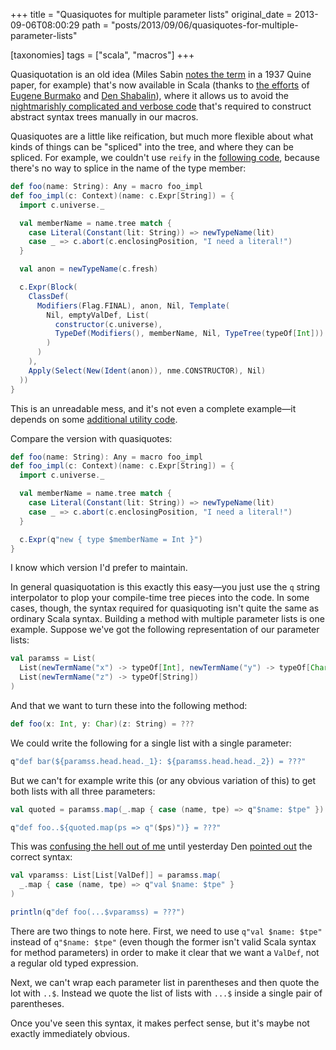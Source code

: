 +++
title = "Quasiquotes for multiple parameter lists"
original_date = 2013-09-06T08:00:29
path = "posts/2013/09/06/quasiquotes-for-multiple-parameter-lists"

[taxonomies]
tags = ["scala", "macros"]
+++

Quasiquotation is an old idea
(Miles Sabin [notes the term](https://twitter.com/milessabin/status/355088015577718785) in a 1937 Quine paper, for example)
that's now available in Scala (thanks to
[the efforts](http://infoscience.epfl.ch/record/185242) of
[Eugene Burmako](https://twitter.com/xeno_by) and
[Den Shabalin](https://twitter.com/den_sh)), where it allows
us to avoid the [nightmarishly complicated and verbose code](https://github.com/travisbrown/rillit/blob/61eed1c258f7a93d5370abacb8d043a082a3f1d2/core/src/main/scala/rillit/Lenser.scala)
that's required to construct abstract syntax trees manually in our macros.


Quasiquotes are a little like reification, but much more flexible about
what kinds of things can be "spliced" into the tree, and where they can be spliced. For example,
we couldn't use `reify` in the [following code](https://stackoverflow.com/q/14370842/334519), because there's no way to
splice in the name of the type member:

``` scala
def foo(name: String): Any = macro foo_impl
def foo_impl(c: Context)(name: c.Expr[String]) = {
  import c.universe._

  val memberName = name.tree match {
    case Literal(Constant(lit: String)) => newTypeName(lit)
    case _ => c.abort(c.enclosingPosition, "I need a literal!")
  }

  val anon = newTypeName(c.fresh)

  c.Expr(Block(
    ClassDef(
      Modifiers(Flag.FINAL), anon, Nil, Template(
        Nil, emptyValDef, List(
          constructor(c.universe),
          TypeDef(Modifiers(), memberName, Nil, TypeTree(typeOf[Int]))
        )
      )
    ),
    Apply(Select(New(Ident(anon)), nme.CONSTRUCTOR), Nil)
  ))
}
```

This is an unreadable mess, and it's not even a complete example—it depends
on some [additional utility code](https://gist.github.com/travisbrown/4552471).

<!-- more -->

Compare the version with quasiquotes:

``` scala
def foo(name: String): Any = macro foo_impl
def foo_impl(c: Context)(name: c.Expr[String]) = {
  import c.universe._

  val memberName = name.tree match {
    case Literal(Constant(lit: String)) => newTypeName(lit)
    case _ => c.abort(c.enclosingPosition, "I need a literal!")
  }

  c.Expr(q"new { type $memberName = Int }")
}
```

I know which version I'd prefer to maintain.

In general quasiquotation is this exactly this easy—you just use the `q`
string interpolator to plop your compile-time tree pieces into the code.
In some cases, though, the syntax required for quasiquoting isn't quite
the same as ordinary Scala syntax. Building a method with multiple parameter lists
is one example. Suppose we've got the following representation of our parameter lists:

``` scala
val paramss = List(
  List(newTermName("x") -> typeOf[Int], newTermName("y") -> typeOf[Char]),
  List(newTermName("z") -> typeOf[String])
)
```

And that we want to turn these into the following method:

``` scala
def foo(x: Int, y: Char)(z: String) = ???
```

We could write the following for a single list with a single parameter:

``` scala
q"def bar(${paramss.head.head._1}: ${paramss.head.head._2}) = ???"
```

But we can't for example write this (or any obvious variation of this)
to get both lists with all three parameters:

``` scala
val quoted = paramss.map(_.map { case (name, tpe) => q"$name: $tpe" })

q"def foo..${quoted.map(ps => q"($ps)")} = ???"
```

This was [confusing the hell out of me](https://stackoverflow.com/q/18559559/334519)
until yesterday Den [pointed out](https://stackoverflow.com/a/18644097/334519) the correct
syntax:

``` scala
val vparamss: List[List[ValDef]] = paramss.map(
  _.map { case (name, tpe) => q"val $name: $tpe" }
)

println(q"def foo(...$vparamss) = ???")
```


There are two things to note here. First, we need to use `q"val $name: $tpe"` instead
of `q"$name: $tpe"` (even though the former isn't valid Scala syntax for method parameters)
in order to make it clear that we want a `ValDef`, not a regular old typed expression.

Next,
we can't wrap each parameter list in parentheses and then quote the lot with `..$`.
Instead we quote the list of lists with `...$` inside a single pair of parentheses.

Once you've seen this syntax, it makes perfect sense, but it's maybe not exactly immediately obvious.

